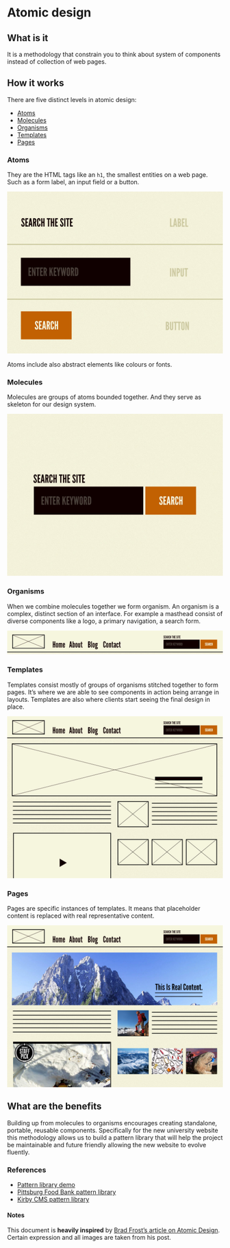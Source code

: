 # Atomic design 

## What is it
It is a methodology that constrain you to think about system of components instead of collection of web pages. 

## How it works
There are five distinct levels in atomic design:
- [Atoms](#atoms)
- [Molecules](#molecules)
- [Organisms](#organisms)
- [Templates](#templates)
- [Pages](#pages)

### Atoms
They are the HTML tags like an `h1`, the smallest entities on a web page. Such as a form label, an input field or a button.

![Example of atoms](assets/atoms.jpg)

Atoms include also abstract elements like colours or fonts.  

### Molecules
Molecules are groups of atoms bounded together. And they serve as skeleton for our design system.

![Example of molecule](assets/molecule.jpg)

### Organisms
When we combine molecules together we form organism. An organism is a complex, distinct section of an interface. For example a masthead consist of diverse components like a logo, a primary navigation, a search form. 

![Example of organism](assets/organism.jpg)

### Templates
Templates consist mostly of groups of organisms stitched together to form pages. It’s where we are able to see components in action being arrange in layouts. Templates are also where clients start seeing the final design in place.

![Example of template](assets/template.jpg)

### Pages
Pages are specific instances of templates. It means that placeholder content is replaced with real representative content. 

![Example of page](assets/page.jpg)

## What are the benefits
Building up from molecules to organisms encourages creating standalone, portable, reusable components. Specifically for the new university website this methodology allows us to build a pattern library that will help the project be maintainable and future friendly allowing the new website to evolve fluently.

### References
- [Pattern library demo](http://demo.patternlab.io/)
- [Pittsburg Food Bank pattern library](http://foodbank.bradfrostweb.com/patternlab/v10/)
- [Kirby CMS pattern library](http://ui.getkirby.com/panel/)

#### Notes
This document is __heavily inspired__ by [Brad Frost’s article on Atomic Design](http://bradfrost.com/blog/post/atomic-web-design/). Certain expression and all images are taken from his post.  



